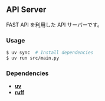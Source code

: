 ## API Server

FAST API を利用した API サーバーです。

### Usage

```bash
$ uv sync  # Install dependencies
$ uv run src/main.py
```

### Dependencies

- [**uv**](https://docs.astral.sh/uv/)
- [**ruff**](https://docs.astral.sh/ruff/)
